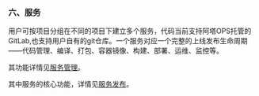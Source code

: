 ### 六、服务
用户可按项目分组在不同的项目下建立多个服务，代码当前支持阿塔OPS托管的GitLab,也支持用户自有的git仓库。一个服务对应一个完整的上线发布生命周期——代码管理、编译、打包、容器镜像、构建、部署、运维、监控等。

其功能详情见[服务管理](../function/service.md)。

其中服务的核心功能，详情见[服务发布](../function/deploy.md)。

